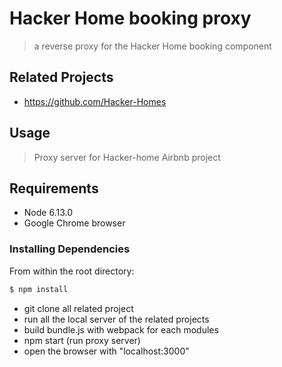 # Hacker Home booking proxy

> a reverse proxy for the Hacker Home booking component

## Related Projects

  - https://github.com/Hacker-Homes

## Usage

> Proxy server for Hacker-home Airbnb project

## Requirements
- Node 6.13.0
- Google Chrome browser


### Installing Dependencies

From within the root directory:

```sh
$ npm install
```

- git clone all related project
- run all the local server of the related projects
- build bundle.js with webpack for each modules
- npm start (run proxy server)
- open the browser with "localhost:3000"

